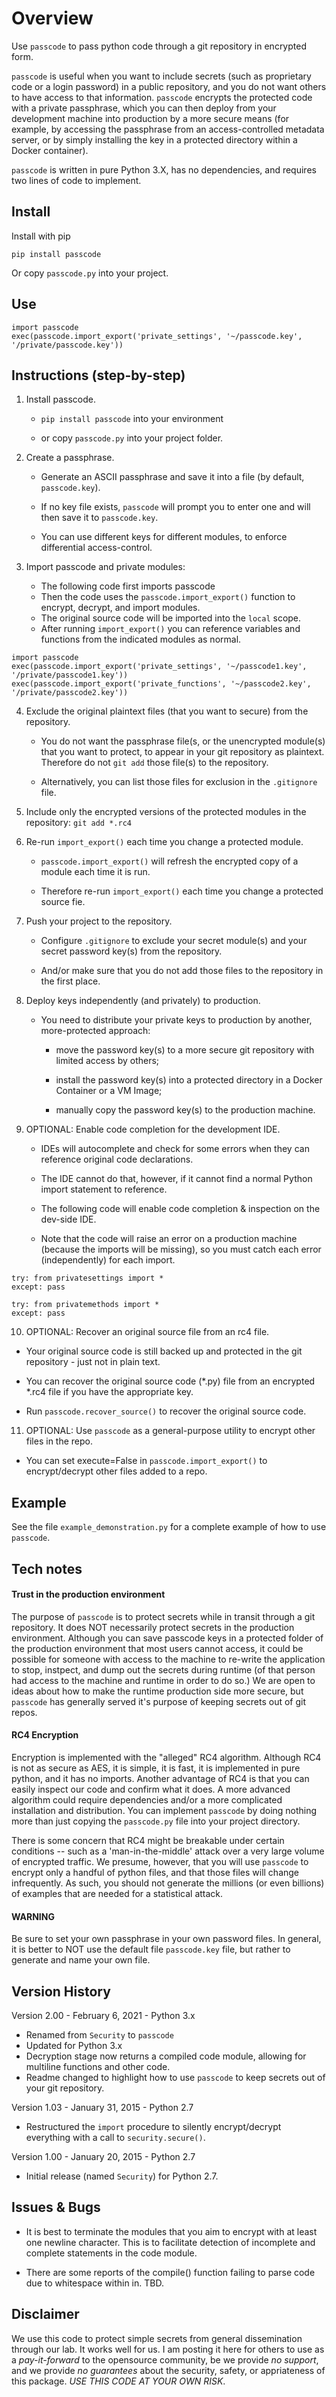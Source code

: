 # Overview

Use `passcode` to pass python code through a git repository in encrypted form.  

`passcode` is useful when you want to include secrets (such as proprietary code or a login password) in a public 
repository, and you do not want others to have access to that information. `passcode` encrypts the protected 
code with a private passphrase, which you can then deploy from your development machine  into production by a more 
secure means (for example, by accessing the passphrase from an access-controlled metadata server, or by simply
installing the key in a protected directory within a Docker container).

`passcode`  is written in pure Python 3.X, has no dependencies, and requires two lines of code to implement.


## Install

Install with pip

    pip install passcode

Or copy `passcode.py` into your project.


## Use
  
    import passcode
    exec(passcode.import_export('private_settings', '~/passcode.key', '/private/passcode.key')) 


## Instructions  (step-by-step)

  1. Install passcode.
     
     * `pip install passcode` into your environment  
       
     *  or copy `passcode.py` into your project folder.


  2. Create a passphrase.
     
     * Generate an ASCII passphrase and save it into a file (by default, `passcode.key`).
    
     * If no key file exists, `passcode` will prompt you to enter one and will then save it to `passcode.key`.
     
     * You can use different keys for different modules, to enforce differential access-control.
       

  3. Import passcode and private modules:
      
     * The following code first imports passcode
     * Then the code uses the `passcode.import_export()` function to encrypt, decrypt, and import modules.
     * The original source code will be imported into the `local` scope.
     * After running `import_export()` you can reference variables and functions from the indicated modules as normal.

    import passcode 
    exec(passcode.import_export('private_settings', '~/passcode1.key', '/private/passcode1.key')) 
    exec(passcode.import_export('private_functions', '~/passcode2.key', '/private/passcode2.key')) 

  
  4. Exclude the original plaintext files (that you want to secure) from the repository. 
     
     * You do not want the passphrase file(s, or the unencrypted module(s) that you want to protect, to appear in your 
       git repository as plaintext. Therefore do not `git add` those file(s) to the repository. 
       
     * Alternatively, you can list those files for exclusion in the `.gitignore` file.


  5. Include only the encrypted versions of the protected modules in the repository: `git add *.rc4`  


  6. Re-run `import_export()` each time you change a protected module.
     
     * `passcode.import_export()` will refresh the encrypted copy of a module each time it is run.
       
     * Therefore re-run `import_export()` each time you change a protected source fie.
       

  7. Push your project to the repository. 
    
     * Configure `.gitignore` to exclude your secret module(s) and your secret password key(s) from the repository.
       
     * And/or make sure that you do not add those files to the repository in the first place.


  8. Deploy keys independently (and privately) to production. 

     * You need to distribute your private keys to production by another, more-protected approach:
       
       - move the password key(s) to a more secure git repository with limited access by others;
         
       - install the password key(s) into a protected directory in a Docker Container or a VM Image;
         
       - manually copy the password key(s) to the production machine.

  
  9. OPTIONAL: Enable code completion for the development IDE. 
     
     * IDEs will autocomplete and check for some errors when they can reference original code declarations. 
       
     * The IDE cannot do that, however, if it cannot find a normal Python import statement to reference.
       
     * The following code will enable code completion & inspection on the dev-side IDE. 
       
     * Note that the code will raise an error on a production machine (because the imports will be missing), 
       so you must catch each error (independently) for each import. 

    try: from privatesettings import *   
    except: pass   

    try: from privatemethods import *   
    except: pass  
  
  
  10. OPTIONAL: Recover an original source file from an rc4 file.
 
   * Your original source code is still backed up and protected in the git repository - just not in plain text.
   
   * You can recover the original source code (*.py) file from an encrypted *.rc4 file if you have the appropriate key.

   * Run `passcode.recover_source()` to recover the original source code.


  11. OPTIONAL: Use `passcode` as a general-purpose utility to encrypt other files in the repo.

   * You can set execute=False in `passcode.import_export()` to encrypt/decrypt other files added to a repo.


## Example

See the file `example_demonstration.py` for a complete example of how to use `passcode`.


## Tech notes 
 
#### Trust in the production environment

The purpose of `passcode` is to protect secrets while in transit through a git repository. It does NOT necessarily 
protect secrets in the production environment. Although you can save passcode keys in a protected folder of the
production environment that most users cannot access, it could be possible for someone with access to the machine to 
re-write the application to stop, instpect, and dump out the secrets during runtime (of that person had access to the
machine and runtime in order to do so.) We are open to ideas about how to make the runtime production side more secure,
but `passcode` has generally served it's purpose of keeping secrets out of git repos.

#### RC4 Encryption
  
Encryption is implemented with the "alleged" RC4 algorithm. Although RC4 is not as secure as AES, it is simple, it is 
fast, it is implemented in pure python, and it has no imports. Another advantage of RC4 is that you can easily inspect 
our code and confirm what it does. A more advanced algorithm could require dependencies and/or a more complicated 
installation and distribution. You can implement `passcode` by doing nothing more than just copying the `passcode.py` 
file into your project directory.

There is some concern that RC4 might be breakable under certain conditions -- such as a 'man-in-the-middle' attack over 
a very large volume of encrypted traffic. We presume, however, that you will use `passcode` to encrypt only a handful of 
python files, and that those files will change infrequently. As such, you should not generate the millions (or even 
billions) of examples that are needed for a statistical attack. 

#### WARNING

Be sure to set your own passphrase in your own password files. In general, it is better to NOT use the default file 
`passcode.key` file, but rather to generate and name your own file.  


## Version History

Version 2.00 - February 6, 2021 - Python 3.x

  * Renamed from `Security` to `passcode`
  * Updated for Python 3.x
  * Decryption stage now returns a compiled code module, allowing for multiline functions and other code.
  * Readme changed to highlight how to use `passcode` to keep secrets out of your git repository.

Version 1.03 - January 31, 2015 - Python 2.7

  * Restructured the `import` procedure to silently encrypt/decrypt everything with a call to `security.secure()`.

Version 1.00 - January 20, 2015 - Python 2.7 

  * Initial release (named `Security`) for Python 2.7.


## Issues & Bugs

  * It is best to terminate the modules that you aim to encrypt with at least one newline character. This is to 
    facilitate detection of incomplete and complete statements in the code module.
    
  * There are some reports of the compile() function failing to parse code due to whitespace within in. TBD.


## Disclaimer

We use this code to protect simple secrets from general dissemination through our lab. It works well for us. I am 
posting it here for others to use as a *_pay-it-forward_* to the opensource community, be we provide *no support*, and 
we provide *no guarantees* about the security, safety, or appriateness of this package. 
*USE THIS CODE AT YOUR OWN RISK*.
 
